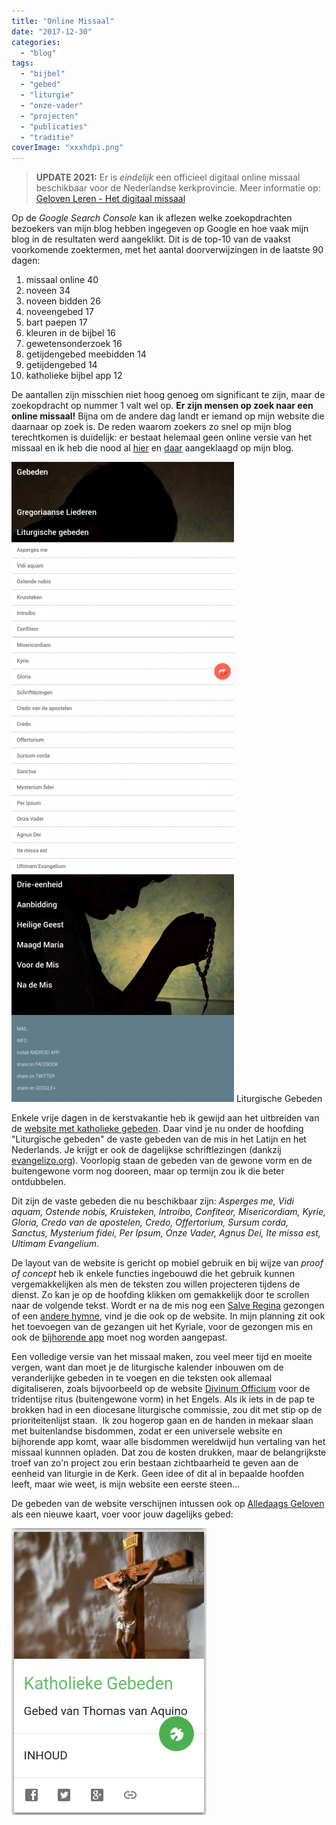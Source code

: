 ```yaml
---
title: "Online Missaal"
date: "2017-12-30"
categories: 
  - "blog"
tags: 
  - "bijbel"
  - "gebed"
  - "liturgie"
  - "onze-vader"
  - "projecten"
  - "publicaties"
  - "traditie"
coverImage: "xxxhdpi.png"
---
```


> **UPDATE 2021:** Er is *eindelijk* een officieel digitaal online missaal beschikbaar voor de Nederlandse kerkprovincie. Meer informatie op: [Geloven Leren - Het digitaal missaal](https://gelovenleren.net/blog/het-digitaal-missaal/ "Geloven Leren - Het digitaal missaal")
 
Op de _Google Search Console_ kan ik aflezen welke zoekopdrachten bezoekers van mijn blog hebben ingegeven op Google en hoe vaak mijn blog in de resultaten werd aangeklikt. Dit is de top-10 van de vaakst voorkomende zoektermen, met het aantal doorverwijzingen in de laatste 90 dagen:

1. missaal online 40
2. noveen 34
3. noveen bidden 26
4. noveengebed 17
5. bart paepen 17
6. kleuren in de bijbel 16
7. gewetensonderzoek 16
8. getijdengebed meebidden 14
9. getijdengebed 14
10. katholieke bijbel app 12

De aantallen zijn misschien niet hoog genoeg om significant te zijn, maar de zoekopdracht op nummer 1 valt wel op. **Er zijn mensen op zoek naar een online missaal!** Bijna om de andere dag landt er iemand op mijn website die daarnaar op zoek is. De reden waarom zoekers zo snel op mijn blog terechtkomen is duidelijk: er bestaat helemaal geen online versie van het missaal en ik heb die nood al [hier](/blog/op-naar-een-vrij-en-gratis-gebruik-van-kerkelijke-teksten-met-keurmerk/) en [daar](/blog/nieuw-kerknet-eerste-indrukken-en-verzuchtingen/) aangeklaagd op mijn blog.

[![](images/Katholieke-Gebeden-356x1024.png)](http://gebeden.gelovenleren.net/#liturgische-gebeden) Liturgische Gebeden

Enkele vrije dagen in de kerstvakantie heb ik gewijd aan het uitbreiden van de [website met katholieke gebeden](http://gebeden.gelovenleren.net/). Daar vind je nu onder de hoofding "Liturgische gebeden" de vaste gebeden van de mis in het Latijn en het Nederlands. Je krijgt er ook de dagelijkse schriftlezingen (dankzij [evangelizo.org](https://dagelijksevangelie.org/NL/gospel)). Voorlopig staan de gebeden van de gewone vorm en de buitengewone vorm nog dooreen, maar op termijn zou ik die beter ontdubbelen.

Dit zijn de vaste gebeden die nu beschikbaar zijn: _Asperges me, Vidi aquam, Ostende nobis, Kruisteken, Introibo, Confiteor, Misericordiam, Kyrie, Gloria, Credo van de apostelen, Credo, Offertorium, Sursum corda, Sanctus, Mysterium fidei, Per Ipsum, Onze Vader, Agnus Dei, Ite missa est, Ultimam Evangelium_.

De layout van de website is gericht op mobiel gebruik en bij wijze van _proof of concept_ heb ik enkele functies ingebouwd die het gebruik kunnen vergemakkelijken als men de teksten zou willen projecteren tijdens de dienst. Zo kan je op de hoofding klikken om gemakkelijk door te scrollen naar de volgende tekst. Wordt er na de mis nog een [Salve Regina](http://gebeden.gelovenleren.net/#salve-regina) gezongen of een [andere hymne](http://gebeden.gelovenleren.net/#gregoriaanse-liederen), vind je die ook op de website. In mijn planning zit ook het toevoegen van de gezangen uit het Kyriale, voor de gezongen mis en ook de [bijhorende app](https://play.google.com/store/apps/details?id=net.gelovenleren.gebeden) moet nog worden aangepast.

Een volledige versie van het missaal maken, zou veel meer tijd en moeite vergen, want dan moet je de liturgische kalender inbouwen om de veranderlijke gebeden in te voegen en die teksten ook allemaal digitaliseren, zoals bijvoorbeeld op de website [Divinum Officium](http://divinumofficium.com/cgi-bin/missa/missa.pl) voor de tridentijse ritus (buitengewone vorm) in het Engels. Als ik iets in de pap te brokken had in een diocesane liturgische commissie, zou dit met stip op de prioriteitenlijst staan.  Ik zou hogerop gaan en de handen in mekaar slaan met buitenlandse bisdommen, zodat er een universele website en bijhorende app komt, waar alle bisdommen wereldwijd hun vertaling van het missaal kunnnen opladen. Dat zou de kosten drukken, maar de belangrijkste troef van zo'n project zou erin bestaan zichtbaarheid te geven aan de eenheid van liturgie in de Kerk. Geen idee of dit al in bepaalde hoofden leeft, maar wie weet, is mijn website een eerste steen…

De gebeden van de website verschijnen intussen ook op [Alledaags Geloven](http://alledaags.gelovenleren.net/) als een nieuwe kaart, voer voor jouw dagelijks gebed:

[![](images/katholieke-gebeden.png)](http://alledaags.gelovenleren.net/link/3ITMpZegg5yDrFSo086Fa1JVydbXoWxikMnIk5eXxtCRmJef0NjIn56Y08fRX6CY1YXKlpSYxcPUppuh0NjSoKSXxs_MpFRfgYTMnpOaxoSdUVSb1dbTa2FiyMfFlpaYz5DKlp6i18fRnZelxtCRn5enkMvQkpmY1JGTZGCd0cmFXVJVz8PQllRtgYSukqab0M7Mlp2YganIk5eXxtCFXVJVzMfcU2xTg8nIk5eXxtCFXVJV1cvXnZdVm4KFeJeVxsaDp5OhgbbLoJ-U1ILZkqBTotPYmqCig9-PUVSextuFa1JVyMfFlpaYz4Tg)
